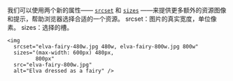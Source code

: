 我们可以使用两个新的属性—— [`srcset`](https://developer.mozilla.org/zh-CN/docs/Web/HTML/Element/img#attr-srcset) 和 [`sizes`](https://developer.mozilla.org/zh-CN/docs/Web/HTML/Element/img#attr-sizes) ——来提供更多额外的资源图像和提示，帮助浏览器选择合适的一个资源。
srcset：图片的真实宽度，单位像素。
sizes：选择的槽。
```
<img
  srcset="elva-fairy-480w.jpg 480w, elva-fairy-800w.jpg 800w"
  sizes="(max-width: 600px) 480px,
         800px"
  src="elva-fairy-800w.jpg"
  alt="Elva dressed as a fairy" />
```
